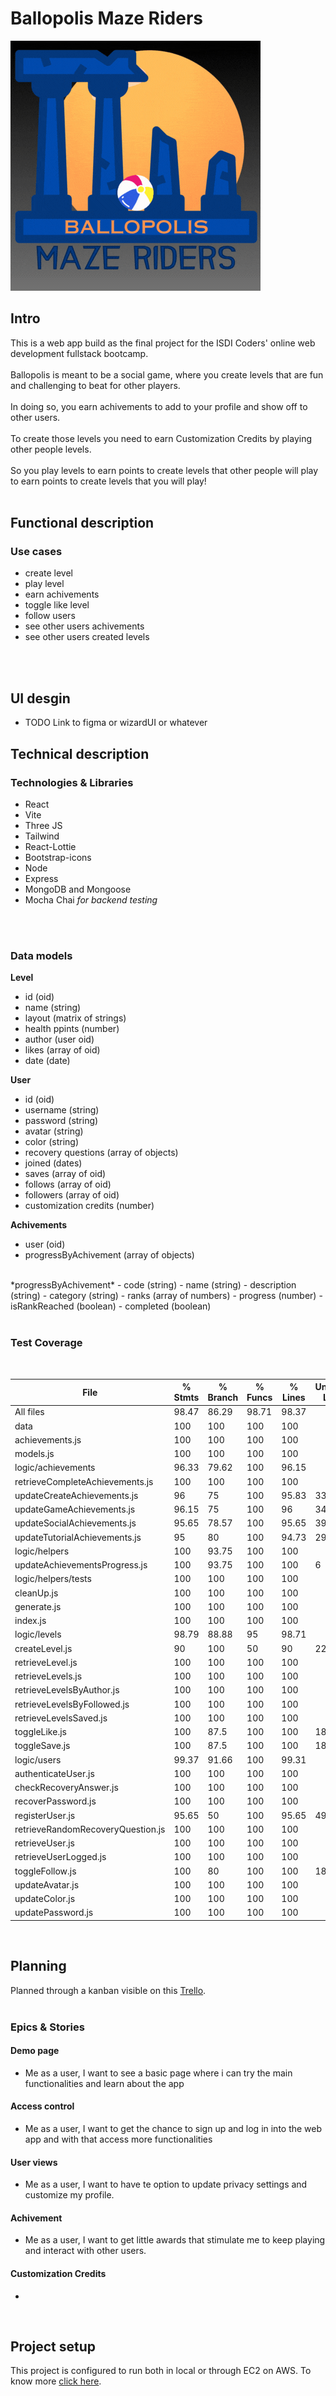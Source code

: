 # Ballopolis Maze Riders

![](./img/logo.gif)

## Intro
This is a web app build as the final project for the ISDI Coders' online web development fullstack bootcamp.
</br>
</br>
Ballopolis is meant to be a social game, where you create levels that are fun and challenging to beat for other players.
</br>
</br>
In doing so, you earn achivements to add to your profile and show off to other users.
</br>
</br>
To create those levels you need to earn Customization Credits by playing other people levels.
</br>
</br>
So you play levels to earn points to create levels that other people will play to earn points to create levels that you will play!
</br>
</br>

## Functional description

### Use cases

- create level
- play level
- earn achivements
- toggle like level
- follow users
- see other users achivements
- see other users created levels
</br>
</br>

## UI desgin

- TODO Link to figma or wizardUI or whatever

## Technical description

### Technologies & Libraries

- React
- Vite
- Three JS
- Tailwind
- React-Lottie
- Bootstrap-icons
- Node
- Express
- MongoDB and Mongoose
- Mocha Chai *for backend testing*
</br>
</br>


### Data models

**Level**
- id (oid)
- name (string)
- layout (matrix of strings)
- health ppints (number)
- author (user oid)
- likes (array of oid)
- date (date)

**User**
- id (oid)
- username (string)
- password (string)
- avatar (string)
- color (string)
- recovery questions (array of objects)
- joined (dates)
- saves (array of oid)
- follows (array of oid)
- followers (array of oid)
- customization credits (number)

**Achivements**
- user (oid)
- progressByAchivement (array of objects)
</br>
*progressByAchivement* 
- code (string)
- name (string)
- description (string)
- category (string)
- ranks (array of numbers)
- progress (number)
- isRankReached (boolean)
- completed (boolean)
</br>
</br>

### Test Coverage

</br>

File                 | % Stmts | % Branch | % Funcs | % Lines | Uncovered Line #s 
---------------------|---------|----------|---------|---------|-------------------
All files                           |   98.47 |    86.29 |   98.71 |   98.37 | 
 data                               |     100 |      100 |     100 |     100 | 
  achievements.js                   |     100 |      100 |     100 |     100 | 
  models.js                         |     100 |      100 |     100 |     100 | 
 logic/achievements                 |   96.33 |    79.62 |     100 |   96.15 | 
  retrieveCompleteAchievements.js   |     100 |      100 |     100 |     100 | 
  updateCreateAchievements.js       |      96 |       75 |     100 |   95.83 | 33
  updateGameAchievements.js         |   96.15 |       75 |     100 |      96 | 34
  updateSocialAchievements.js       |   95.65 |    78.57 |     100 |   95.65 | 39
  updateTutorialAchievements.js     |      95 |       80 |     100 |   94.73 | 29
 logic/helpers                      |     100 |    93.75 |     100 |     100 | 
  updateAchievementsProgress.js     |     100 |    93.75 |     100 |     100 | 6
 logic/helpers/tests                |     100 |      100 |     100 |     100 | 
  cleanUp.js                        |     100 |      100 |     100 |     100 | 
  generate.js                       |     100 |      100 |     100 |     100 | 
  index.js                          |     100 |      100 |     100 |     100 | 
 logic/levels                       |   98.79 |    88.88 |      95 |   98.71 |                   
  createLevel.js                    |      90 |      100 |      50 |      90 | 22
  retrieveLevel.js                  |     100 |      100 |     100 |     100 | 
  retrieveLevels.js                 |     100 |      100 |     100 |     100 | 
  retrieveLevelsByAuthor.js         |     100 |      100 |     100 |     100 | 
  retrieveLevelsByFollowed.js       |     100 |      100 |     100 |     100 | 
  retrieveLevelsSaved.js            |     100 |      100 |     100 |     100 | 
  toggleLike.js                     |     100 |     87.5 |     100 |     100 | 18
  toggleSave.js                     |     100 |     87.5 |     100 |     100 | 18
 logic/users                        |   99.37 |    91.66 |     100 |   99.31 | 
  authenticateUser.js               |     100 |      100 |     100 |     100 | 
  checkRecoveryAnswer.js            |     100 |      100 |     100 |     100 | 
  recoverPassword.js                |     100 |      100 |     100 |     100 | 
  registerUser.js                   |   95.65 |       50 |     100 |   95.65 | 49
  retrieveRandomRecoveryQuestion.js |     100 |      100 |     100 |     100 | 
  retrieveUser.js                   |     100 |      100 |     100 |     100 | 
  retrieveUserLogged.js             |     100 |      100 |     100 |     100 | 
  toggleFollow.js                   |     100 |       80 |     100 |     100 | 18-19
  updateAvatar.js                   |     100 |      100 |     100 |     100 |                   
  updateColor.js                    |     100 |      100 |     100 |     100 | 
  updatePassword.js                 |     100 |      100 |     100 |     100 | 

</br>

## Planning

Planned through a kanban visible on this [Trello](https://trello.com/b/uHRmZKBR/final-project-ballopolis).
</br>
</br>

### Epics & Stories

#### **Demo page**

- Me as a user, I want to see a basic page where i can try the main functionalities and learn about the app

#### **Access control**

- Me as a user, I want to get the chance to sign up and log in into the web app and with that access more functionalities

#### **User views**
- Me as a user, I want to have te option to update privacy settings and customize my profile.

#### **Achivement**
- Me as a user, I want to get little awards that stimulate me to keep playing and interact with other users.

#### **Customization Credits**
- 

</br>

## Project setup
This project is configured to run both in local or through EC2 on AWS. To know more [click here](./project-setup.md).